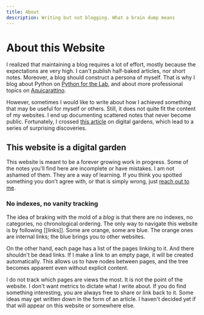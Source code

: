 ```yaml
---
title: About
description: Writing but not blogging. What a brain dump means
---
```


# About this Website

I realized that maintaining a blog requires a lot of effort, mostly because the expectations are very high. I can't publish half-baked articles, nor short notes. Moreover, a blog should construct a persona of myself. That is why I blog about Python on [Python for the Lab](https://www.pythonforthelab.com), and about more professional topics on [Aquicarattino](https://www.aquicarattino.com). 

However, sometimes I would like to write about how I achieved something that may be useful for myself or others. Still, it does not quite fit the content of my websites. I end up documenting scattered notes that never become public. Fortunately, I crossed [this article](https://nesslabs.com/digital-garden-tiddlywiki) on digital gardens, which lead to a series of surprising discoveries. 

## This website is a digital garden
This website is meant to be a forever growing work in progress. Some of the notes you'll find here are incomplete or have mistakes. I am not ashamed of them. They are a way of learning. If you think you spotted something you don't agree with, or that is simply wrong, just [reach out to me](https://www.twitter.com/aquicarattino). 

### No indexes, no vanity tracking
The idea of braking with the mold of a *blog* is that there are no indexes, no categories, no chronological ordering. The only way to navigate this website is by following [[links]]. Some are orange, some are blue. The orange ones are internal links; the blue brings you to other websites. 

On the other hand, each page has a list of the pages linking to it. And there shouldn't be dead links. If I make a link to an empty page, it will be created automatically. This allows us to have nodes between pages, and the tree becomes apparent even without explicit content. 

I do not track which pages are views the most. It is not the point of the website. I don't want metrics to dictate what I write about. If you do find something interesting, you are always free to share or link back to it. Some ideas may get written down in the form of an article. I haven't decided yet if that will appear on this website or somewhere else. 

